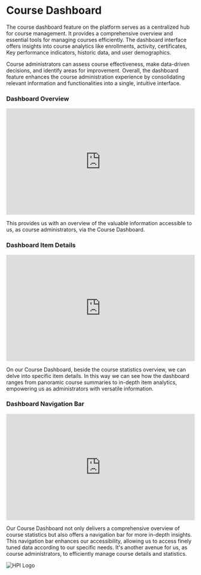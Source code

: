 # Course Dashboard

The course dashboard feature on the platform serves as a centralized hub for course management. It provides a comprehensive overview and essential tools for managing courses efficiently. The dashboard interface offers insights into course analytics like enrollments, activity, certificates, Key performance indicators, historic data, and user demographics.

Course administrators can assess course effectiveness, make data-driven decisions, and identify areas for improvement. Overall, the dashboard feature enhances the course administration experience by consolidating relevant information and functionalities into a single, intuitive interface.

### Dashboard Overview
<div style="padding:56.25% 0 0 0;position:relative;"><iframe src="https://player.vimeo.com/video/852659336?badge=0&amp;autopause=0&amp;player_id=0&amp;app_id=58479" frameborder="0" allow="autoplay; fullscreen; picture-in-picture" style="position:absolute;top:0;left:0;width:100%;height:100%;" title="openHPI-guidelines-28-dashboard-overview"></iframe></div><script src="https://player.vimeo.com/api/player.js"></script>

This provides us with an overview of the valuable information accessible to us, as course administrators, via the Course Dashboard.

### Dashboard Item Details
<div style="padding:56.25% 0 0 0;position:relative;"><iframe src="https://player.vimeo.com/video/852662418?badge=0&amp;autopause=0&amp;player_id=0&amp;app_id=58479" frameborder="0" allow="autoplay; fullscreen; picture-in-picture" style="position:absolute;top:0;left:0;width:100%;height:100%;" title="openHPI-guidelines-29-dashboard-details"></iframe></div><script src="https://player.vimeo.com/api/player.js"></script>

On our Course Dashboard, beside the course statistics overview, we can delve into specific item details. In this way we can see how the dashboard ranges from panoramic course summaries to in-depth item analytics, empowering us as administrators with versatile information.

### Dashboard Navigation Bar
<div style="padding:56.25% 0 0 0;position:relative;"><iframe src="https://player.vimeo.com/video/852664703?badge=0&amp;autopause=0&amp;player_id=0&amp;app_id=58479" frameborder="0" allow="autoplay; fullscreen; picture-in-picture" style="position:absolute;top:0;left:0;width:100%;height:100%;" title="openHPI-guidelines-30-dashboard-nav-bar"></iframe></div><script src="https://player.vimeo.com/api/player.js"></script>

Our Course Dashboard not only delivers a comprehensive overview of course statistics but also offers a navigation bar for more in-depth insights. This navigation bar enhances our accessibility, allowing us to access finely tuned data according to our specific needs. It's another avenue for us, as course administrators, to efficiently manage course details and statistics.


![HPI Logo](../../img/HPI_Logo.png)

